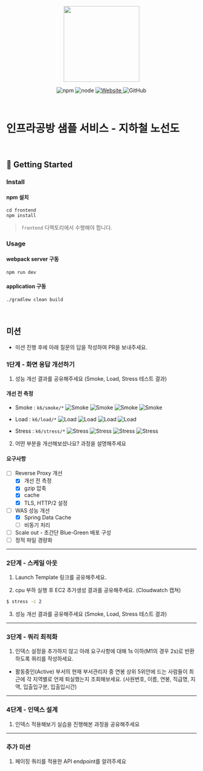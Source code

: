 <p align="center">
    <img width="200px;" src="https://raw.githubusercontent.com/woowacourse/atdd-subway-admin-frontend/master/images/main_logo.png"/>
</p>
<p align="center">
  <img alt="npm" src="https://img.shields.io/badge/npm-%3E%3D%205.5.0-blue">
  <img alt="node" src="https://img.shields.io/badge/node-%3E%3D%209.3.0-blue">
  <a href="https://edu.nextstep.camp/c/R89PYi5H" alt="nextstep atdd">
    <img alt="Website" src="https://img.shields.io/website?url=https%3A%2F%2Fedu.nextstep.camp%2Fc%2FR89PYi5H">
  </a>
  <img alt="GitHub" src="https://img.shields.io/github/license/next-step/atdd-subway-service">
</p>

<br>

# 인프라공방 샘플 서비스 - 지하철 노선도

<br>

## 🚀 Getting Started

### Install
#### npm 설치
```
cd frontend
npm install
```
> `frontend` 디렉토리에서 수행해야 합니다.

### Usage
#### webpack server 구동
```
npm run dev
```
#### application 구동
```
./gradlew clean build
```
<br>

## 미션

* 미션 진행 후에 아래 질문의 답을 작성하여 PR을 보내주세요.


### 1단계 - 화면 응답 개선하기
1. 성능 개선 결과를 공유해주세요 (Smoke, Load, Stress 테스트 결과)

#### 개선 전 측정
- Smoke : `k6/smoke/*`
![Smoke](k6/smoke/before_smoke_k6.png)
![Smoke](k6/smoke/after_smoke_k6.png)
![Smoke](k6/smoke/before_smoke_grafana.png)
![Smoke](k6/smoke/after_smoke_grafana.png)

- Load : `k6/load/*`
![Load](k6/load/before_load_k6.png)
![Load](k6/load/after_load_k6.png)
![Load](k6/load/before_load_grafana.png)
![Load](k6/load/after_load_grafana.png)

- Stress : `k6/stress/*`
![Stress](k6/stress/before_stress_k6.png)
![Stress](k6/stress/after_stress_k6.png)
![Stress](k6/stress/before_stress_grafana.png)
![Stress](k6/stress/after_stress_grafana.png)

2. 어떤 부분을 개선해보셨나요? 과정을 설명해주세요

#### 요구사항
- [ ] Reverse Proxy 개선
  - [x] 개선 전 측정 
  - [x] gzip 압축
  - [x] cache
  - [x] TLS, HTTP/2 설정
- [ ] WAS 성능 개선
  - [x] Spring Data Cache
  - [ ] 비동기 처리
- [ ] Scale out - 초간단 Blue-Green 배포 구성
- [ ] 정적 파일 경량화

---

### 2단계 - 스케일 아웃

1. Launch Template 링크를 공유해주세요.

2. cpu 부하 실행 후 EC2 추가생성 결과를 공유해주세요. (Cloudwatch 캡쳐)

```sh
$ stress -c 2
```

3. 성능 개선 결과를 공유해주세요 (Smoke, Load, Stress 테스트 결과)

---

### 3단계 - 쿼리 최적화

1. 인덱스 설정을 추가하지 않고 아래 요구사항에 대해 1s 이하(M1의 경우 2s)로 반환하도록 쿼리를 작성하세요.

- 활동중인(Active) 부서의 현재 부서관리자 중 연봉 상위 5위안에 드는 사람들이 최근에 각 지역별로 언제 퇴실했는지 조회해보세요. (사원번호, 이름, 연봉, 직급명, 지역, 입출입구분, 입출입시간)

---

### 4단계 - 인덱스 설계

1. 인덱스 적용해보기 실습을 진행해본 과정을 공유해주세요

---

### 추가 미션

1. 페이징 쿼리를 적용한 API endpoint를 알려주세요
